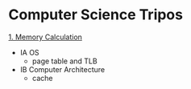 # Computer Science Tripos

[1. Memory Calculation](./Note/Memory%20Calculation.pdf)

- IA OS
  - page table and TLB
- IB Computer Architecture 
  - cache